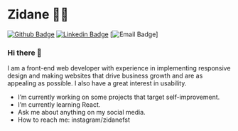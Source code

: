 # Zidane 👨‍💻

[![Github Badge](https://img.shields.io/badge/-Github-000?style=flat-square&logo=Github&logoColor=white&link=https://github.com/Zidanefst)](https://github.com/zidanefst)
[![Linkedin Badge](https://img.shields.io/badge/-LinkedIn-blue?style=flat-square&logo=Linkedin&logoColor=white&link=https://www.linkedin.com/in/zidanefst)](https://www.linkedin.com/in/zidanefst)
[![Email Badge](https://img.shields.io/static/v1?label=Email&message=zidanefst@gmail.com&color=8b89cc&logo=protonmail&cacheSeconds=3600&link=mailto:zidanefst@gmail.com)]

### Hi there 👋

I am a front-end web developer with experience in implementing responsive design and making websites that drive business growth and are as appealing as possible. I also have a great interest in usability.

- I’m currently working on some projects that target self-improvement.
- I’m currently learning React.
- Ask me about anything on my social media.
- How to reach me: instagram/zidanefst
